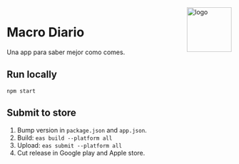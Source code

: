 <img src="https://github.com/bloomberg/pytest-memray/assets/3709683/5a67f3c7-41ed-4656-bd5f-b70a5d1365ae" height="100" style="float:right"  alt="logo" />

# Macro Diario

Una app para saber mejor como comes.

## Run locally

`npm start`

## Submit to store

1. Bump version in `package.json` and `app.json`.
1. Build: `eas build --platform all`
1. Upload: `eas submit --platform all`
1. Cut release in Google play and Apple store.